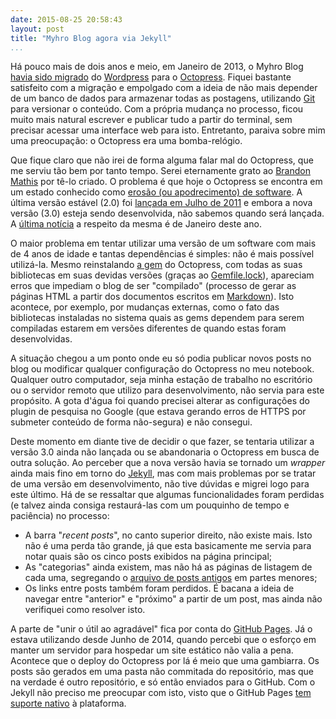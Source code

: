 ```yaml
---
date: 2015-08-25 20:58:43
layout: post
title: "Myhro Blog agora via Jekyll"
...
```


Há pouco mais de dois anos e meio, em Janeiro de 2013, o Myhro Blog [havia sido migrado][post-word-octo] do [Wordpress][wordpress] para o [Octopress][octopress]. Fiquei bastante satisfeito com a migração e empolgado com a ideia de não mais depender de um banco de dados para armazenar todas as postagens, utilizando [Git][post-git] para versionar o conteúdo. Com a própria mudança no processo, ficou muito mais natural escrever e publicar tudo a partir do terminal, sem precisar acessar uma interface web para isto. Entretanto, paraiva sobre mim uma preocupação: o Octopress era uma bomba-relógio.

Que fique claro que não irei de forma alguma falar mal do Octopress, que me serviu tão bem por tanto tempo. Serei eternamente grato ao [Brandon Mathis][imathis] por tê-lo criado. O problema é que hoje o Octopress se encontra em um estado conhecido como [erosão (ou apodrecimento) de software][software-rot]. A última versão estável (2.0) foi [lançada em Julho de 2011][octopress-20] e embora a nova versão (3.0) esteja sendo desenvolvida, não sabemos quando será lançada. A [última notícia][octopress-30] a respeito da mesma é de Janeiro deste ano.

O maior problema em tentar utilizar uma versão de um software com mais de 4 anos de idade e tantas dependências é simples: não é mais possível utilizá-la. Mesmo reinstalando [a gem][gemfile] do Octopress, com todas as suas bibliotecas em suas devidas versões (graças ao [Gemfile.lock][gemfile-lock]), apareciam erros que impediam o blog de ser "compilado" (processo de gerar as páginas HTML a partir dos documentos escritos em [Markdown][github-markdown]). Isto acontece, por exemplo, por mudanças externas, como o fato das bibliotecas instaladas no sistema quais as gems dependem para serem compiladas estarem em versões diferentes de quando estas foram desenvolvidas.

A situação chegou a um ponto onde eu só podia publicar novos posts no blog ou modificar qualquer configuração do Octopress no meu notebook. Qualquer outro computador, seja minha estação de trabalho no escritório ou o servidor remoto que utilizo para desenvolvimento, não servia para este propósito. A gota d'água foi quando precisei alterar as configurações do plugin de pesquisa no Google (que estava gerando erros de HTTPS por submeter conteúdo de forma não-segura) e não consegui.

Deste momento em diante tive de decidir o que fazer, se tentaria utilizar a versão 3.0 ainda não lançada ou se abandonaria o Octopress em busca de outra solução. Ao perceber que a nova versão havia se tornado um _wrapper_ ainda mais fino em torno do [Jekyll][jekyll], mas com mais problemas por se tratar de uma versão em desenvolvimento, não tive dúvidas e migrei logo para este último. Há de se ressaltar que algumas funcionalidades foram perdidas (e talvez ainda consiga restaurá-las com um pouquinho de tempo e paciência) no processo:

* A barra "_recent posts_", no canto superior direito, não existe mais. Isto não é uma perda tão grande, já que esta basicamente me servia para notar quais são os cinco posts exibidos na página principal;
* As "categorias" ainda existem, mas não há as páginas de listagem de cada uma, segregando o [arquivo de posts antigos][archives] em partes menores;
* Os links entre posts também foram perdidos. É bacana a ideia de navegar entre "anterior" e "próximo" a partir de um post, mas ainda não verifiquei como resolver isto.

A parte de "unir o útil ao agradável" fica por conta do [GitHub Pages][gh-pages]. Já o estava utilizando desde Junho de 2014, quando percebi que o esforço em manter um servidor para hospedar um site estático não valia a pena. Acontece que o deploy do Octopress por lá é meio que uma gambiarra. Os posts são gerados em uma pasta não commitada do repositório, mas que na verdade é outro repositório, e só então enviados para o GitHub. Com o Jekyll não preciso me preocupar com isto, visto que o GitHub Pages [tem suporte nativo][gh-pages-jekyll] à plataforma.

[archives]: /archives/
[gemfile-lock]: http://bundler.io/v1.10/rationale.html#checking-your-code-into-version-control
[gemfile]: http://bundler.io/v1.10/rationale.html#bundlers-purpose-and-rationale
[gh-pages-jekyll]: https://help.github.com/articles/using-jekyll-with-pages/
[gh-pages]: https://pages.github.com/
[github-markdown]: https://help.github.com/articles/github-flavored-markdown/
[imathis]: https://github.com/imathis
[jekyll]: http://jekyllrb.com/
[octopress-20]: http://octopress.org/2011/07/23/octopress-20-surfaces/
[octopress-30]: http://octopress.org/2015/01/15/octopress-3.0-is-coming/
[octopress]: http://octopress.org/
[post-git]: /2011/08/git-para-principiantes/
[post-word-octo]: /2013/01/myhro-blog-agora-via-octopress/
[software-rot]: https://en.wikipedia.org/wiki/Software_rot
[wordpress]: https://wordpress.org/
